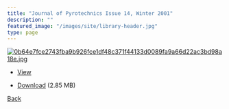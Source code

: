 ```yaml
---
title: "Journal of Pyrotechnics Issue 14, Winter 2001"
description: ""
featured_image: "/images/site/library-header.jpg"
type: page
---
```


<a href="https://drive.google.com/uc?export=view&id=1SExcUq-4UK6WPH8LN9-GWMPECXkmrHV2" target="_blank">![0b64e7fce2743fba9b926fce1df48c371f44133d0089fa9a66d22ac3bd98a18e.jpg](https://drive.google.com/uc?export=view&id=1ozmmnaN8qjCZn78FNhAggZAQac9JqVTk)</a>
* <a href="https://drive.google.com/uc?export=view&id=1SExcUq-4UK6WPH8LN9-GWMPECXkmrHV2" target="_blank">View</a>

* [Download](https://drive.google.com/uc?export=download&id=1SExcUq-4UK6WPH8LN9-GWMPECXkmrHV2) (2.85 MB)

[Back](/library/)
